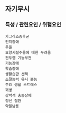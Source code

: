 ## 자기무시




### 특성 / 관련요인 / 위험요인

>                

    카그라스증후군
    인지장애
    우울
    요양시설수용에 대한 두려움
    전두엽 기능부전
    기능장애
    학습장애
    생활습관 선택
    조절능력 유지 불능
    주요 생활 스트레스
    꾀병
    강박적 충동장애
    정신 질환
    약물남용
